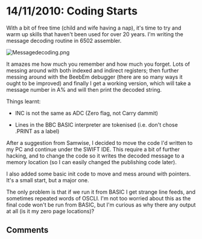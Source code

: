 # 14/11/2010: Coding Starts

With a bit of free time (child and wife having a nap), it's time to try and warm up skills that haven't been used for over 20 years. I'm writing the message decoding routine in 6502 assembler.

![](../../retrosoftwarecouk_wiki-20160918-wikidump/images/Messagedecoding.png "Messagedecoding.png")

It amazes me how much you remember and how much you forget. Lots of messing around with both indexed and indirect registers; then further messing around with the BeebEm debugger (there are so many ways it ought to be improved) and finally I get a working version, which will take a message number in A% and will then print the decoded string.

Things learnt:

- INC is not the same as ADC (Zero flag, not Carry dammit)

- Lines in the BBC BASIC interpreter are tokenised (i.e. don't chose .PRINT as a label)

After a suggestion from Samwise, I decided to move the code I'd written to my PC and continue under the SWIFT IDE. This require a bit of further hacking, and to change the code so it writes the decoded message to a memory location (so I can easily changed the publishing code later).

I also added some basic init code to move and mess around with pointers. It's a small start, but a major one.

The only problem is that if we run it from BASIC I get strange line feeds, and sometimes repeated words of OSCLI. I'm not too worried about this as the final code won't be run from BASIC, but I'm curious as why there any output at all (is it my zero page locations)?

## Comments
